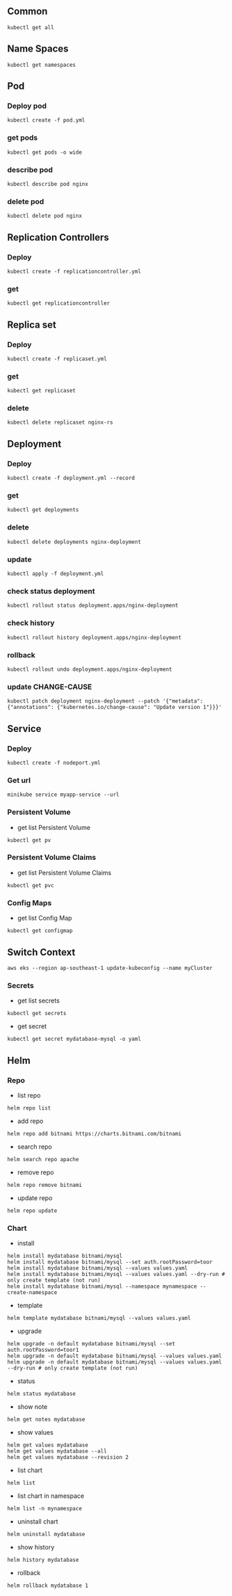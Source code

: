 ## Common
```shell
kubectl get all
```
## Name Spaces
```shell
kubectl get namespaces
```

## Pod
### Deploy pod
```shell
kubectl create -f pod.yml
```

### get pods
```shell
kubectl get pods -o wide
```

### describe pod
```shell
kubectl describe pod nginx
```

### delete pod
```shell
kubectl delete pod nginx
```

## Replication Controllers
### Deploy
```shell
kubectl create -f replicationcontroller.yml
```

### get
```shell
kubectl get replicationcontroller
```

## Replica set
### Deploy
```shell
kubectl create -f replicaset.yml
```

### get
```shell
kubectl get replicaset
```

### delete
```shell
kubectl delete replicaset nginx-rs
```

## Deployment
### Deploy
```shell
kubectl create -f deployment.yml --record
```

### get
```shell
kubectl get deployments
```

### delete
```shell
kubectl delete deployments nginx-deployment
```

### update
```shell
kubectl apply -f deployment.yml
```

### check status deployment
```shell
kubectl rollout status deployment.apps/nginx-deployment
```

### check history
```shell
kubectl rollout history deployment.apps/nginx-deployment
```

### rollback
```shell
kubectl rollout undo deployment.apps/nginx-deployment
```

### update CHANGE-CAUSE
```shell
kubectl patch deployment nginx-deployment --patch '{"metadata": {"annotations": {"kubernetes.io/change-cause": "Update version 1"}}}'
```

## Service
### Deploy
```shell
kubectl create -f nodeport.yml
```

### Get url
```shell
minikube service myapp-service --url
```

### Persistent Volume
- get list Persistent Volume
```shell
kubectl get pv 
```
### Persistent Volume Claims
- get list Persistent Volume Claims
```shell
kubectl get pvc
```
### Config Maps
- get list Config Map
```shell
kubectl get configmap
```

## Switch Context
```shell
aws eks --region ap-southeast-1 update-kubeconfig --name myCluster
```

### Secrets
- get list secrets
```shell
kubectl get secrets
```

- get secret
```shell
kubectl get secret mydatabase-mysql -o yaml
```

## Helm
### Repo
- list repo
```shell
helm repo list
```

- add repo
```shell
helm repo add bitnami https://charts.bitnami.com/bitnami
```

- search repo
```shell
helm search repo apache
```

- remove repo
```shell
helm repo remove bitnami
```

- update repo
```shell
helm repo update
```

### Chart
- install
```shell
helm install mydatabase bitnami/mysql
helm install mydatabase bitnami/mysql --set auth.rootPassword=toor
helm install mydatabase bitnami/mysql --values values.yaml
helm install mydatabase bitnami/mysql --values values.yaml --dry-run # only create template (not run)
helm install mydatabase bitnami/mysql --namespace mynamespace --create-namespace
```

- template
```shell
helm template mydatabase bitnami/mysql --values values.yaml
```

- upgrade
```shell
helm upgrade -n default mydatabase bitnami/mysql --set auth.rootPassword=toor1
helm upgrade -n default mydatabase bitnami/mysql --values values.yaml
helm upgrade -n default mydatabase bitnami/mysql --values values.yaml --dry-run # only create template (not run)
```

- status
```shell
helm status mydatabase
```

- show note
```shell
helm get notes mydatabase
```

- show values
```shell
helm get values mydatabase
helm get values mydatabase --all
helm get values mydatabase --revision 2
```

- list chart
```shell
helm list
```

- list chart in namespace
```shell
helm list -n mynamespace
```

- uninstall chart
```shell
helm uninstall mydatabase
```

- show history
```shell
helm history mydatabase
```

- rollback
```shell
helm rollback mydatabase 1
```